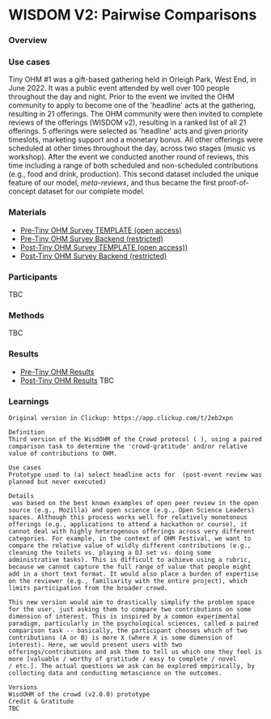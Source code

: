 # WISDOM V2: Pairwise Comparisons

### Overview


### Use cases
Tiny OHM #1 was a gift-based gathering held in Orleigh Park, West End, in June 2022. It was a public event attended by well over 100 people throughout the day and night. Prior to the event we invited the OHM community to apply to become one of the 'headline' acts at the gathering, resulting in 21 offerings. The OHM community were then invited to complete reviews of the offerings (WISDOM v2), resulting in a ranked list of all 21 offerings. 5 offerings were selected as 'headline' acts and given priority timeslots, marketing support and a monetary bonus. All other offerings were scheduled at other times throughout the day, across two stages (music vs workshop). After the event we conducted another round of reviews, this time including a range of both scheduled and non-scheduled contributions (e.g., food and drink, production). This second dataset included the unique feature of our model, _meta-reviews_, and thus became the first proof-of-concept dataset for our complete model.

### Materials
- [Pre-Tiny OHM Survey TEMPLATE (open access)](https://docs.google.com/spreadsheets/d/1pQZDUxfWp-bcdKmXRrk9xqruLK9EkOj3TJ03FbdaIDM/edit?usp=sharing)
- [Pre-Tiny OHM Survey Backend (restricted)](https://docs.google.com/spreadsheets/d/180tcoLfWzSXiEMvx0f5BudFByFC7DWKD929r7UaASCk/edit?usp=sharing)
- [Post-Tiny OHM Survey TEMPLATE (open access))](https://docs.google.com/spreadsheets/d/1tkwqzx2RmbYZXYHtkanUfepgWaoiAusp5NAXUO5jKNc/edit?usp=sharing)
- [Post-Tiny OHM Survey Backend (restricted)](https://docs.google.com/spreadsheets/d/1Z4Y0bLmKW8koYfsDj0iMaQP9yS4P6-WhScdvgzu4-wE/edit?usp=sharing)

### Participants
TBC

### Methods
TBC

### Results
- [Pre-Tiny OHM Results](https://docs.google.com/spreadsheets/d/1UBonYNYcRWKW1PDkZH619Lo8JXC3QqYqPpKx5MDpAyI/edit?usp=sharing)
- [Post-Tiny OHM Results](https://docs.google.com/spreadsheets/d/1HS7HFa9y6PfF61_wTuCAbj9RTHe94VLXulS0pDYgtns/edit?usp=sharing)
TBC

### Learnings




~~~
Original version in Clickup: https://app.clickup.com/t/2eb2xpn

Definition
Third version of the WisdOHM of the Crowd protocol ( ), using a paired comparison task to determine the 'crowd-gratitude' and/or relative value of contributions to OHM.

Use cases
Prototype used to (a) select headline acts for  (post-event review was planned but never executed)

Details
 was based on the best known examples of open peer review in the open source (e.g., Mozilla) and open science (e.g., Open Science Leaders) spaces. Although this process works well for relatively monotonous offerings (e.g., applications to attend a hackathon or course), it cannot deal with highly heterogenous offerings across very different categories. For example, in the context of OHM Festival, we want to compare the relative value of wildly different contributions (e.g., cleaning the toilets vs. playing a DJ set vs. doing some administrative tasks). This is difficult to achieve using a rubric, because we cannot capture the full range of value that people might add in a short text format. It would also place a burden of expertise on the reviewer (e.g., familiarity with the entire project), which limits participation from the broader crowd. 

This new version would aim to drastically simplify the problem space for the user, just asking them to compare two contributions on some dimension of interest. This is inspired by a common experimental paradigm, particularly in the psychological sciences, called a paired comparison task -- basically, the participant chooses which of two contributions (A or B) is more X (where X is some dimension of interest). Here, we would present users with two offerings/contributions and ask them to tell us which one they feel is more [valuable / worthy of gratitude / easy to complete / novel / etc.]. The actual questions we ask can be explored empirically, by collecting data and conducting metascience on the outcomes.

Versions
WisdOHM of the crowd (v2.0.0) prototype
Credit & Gratitude
TBC
